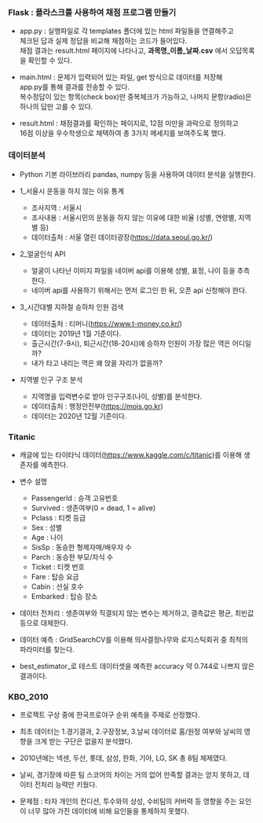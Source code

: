 ### Flask : 플라스크를 사용하여 채점 프로그램 만들기    

* app.py : 실행파일로 각 templates 폴더에 있는 html 파일들을 연결해주고    
체크된 답과 실제 정답을 비교해 채점하는 코드가 들어있다.    
채점 결과는 result.html 페이지에 나타나고, **과목명_이름_날짜.csv** 에서 오답목록을 확인할 수 있다.    

* main.html : 문제가 입력되어 있는 파일, get 방식으로 데이터를 저장해    
app.py를 통해 결과를 전송할 수 있다.    
복수정답이 있는 항목(check box)만 중복체크가 가능하고, 나머지 문항(radio)은 하나의 답만 고를 수 있다.    

* result.html : 채점결과를 확인하는 페이지로, 12점 미만을 과락으로 정의하고    
16점 이상을 우수학생으로 채택하여 총 3가지 메세지를 보여주도록 했다.    



### 데이터분석

* Python 기본 라이브러리 pandas, numpy 등을 사용하여 데이터 분석을 실행한다.

* 1_서울시 운동을 하지 않는 이유 통계
  * 조사지역 : 서울시
  * 조사내용 : 서울시민의 운동을 하지 않는 이유에 대한 비율 (성별, 연령별, 지역별 등)
  * 데이터출처 : 서울 열린 데이터광장(https://data.seoul.go.kr/)

* 2_얼굴인식 API
  * 얼굴이 나타난 이미지 파일을 네이버 api를 이용해 성별, 표정, 나이 등을 추측한다.
  * 네이버 api를 사용하기 위해서는 먼저 로그인 한 뒤, 오픈 api 신청해야 한다.
  
* 3_시간대별 지하철 승하차 인원 검색
  * 데이터출처 : 티머니(https://www.t-money.co.kr/)
  * 데이터는 2019년 1월 기준이다.
  * 출근시간(7-9시), 퇴근시간(18-20시)에 승하차 인원이 가장 많은 역은 어디일까?
  * 내가 타고 내리는 역은 왜 앉을 자리가 없을까?
  
* 지역별 인구 구조 분석
  * 지역명을 입력변수로 받아 인구구조(나이, 성별)를 분석한다.
  * 데이터출처 : 행정안전부(https://mois.go.kr)
  * 데이터는 2020년 12월 기준이다.


### Titanic

* 캐글에 있는 타이타닉 데이터(https://www.kaggle.com/c/titanic)를 이용해 생존자를 예측한다.

* 변수 설명
  * PassengerId : 승객 고유번호
  * Survived : 생존여부(0 = dead, 1 = alive)
  * Pclass : 티켓 등급
  * Sex : 성별
  * Age : 나이
  * SisSp : 동승한 형제자매/배우자 수
  * Parch : 동승한 부모/자식 수
  * Ticket : 티켓 번호
  * Fare : 탑승 요금
  * Cabin : 선실 호수
  * Embarked : 탑승 장소

* 데이터 전처리 : 생존여부와 직결되지 않는 변수는 제거하고, 결측값은 평균, 최빈값 등으로 대체한다.

* 데이터 예측 : GridSearchCV를 이용해 의사결정나무와 로지스틱회귀 중 최적의 파라미터를 찾는다.

* best_estimator_로 테스트 데이터셋을 예측한 accuracy 약 0.744로 나쁘지 않은 결과이다.


### KBO_2010

* 프로젝트 구상 중에 한국프로야구 순위 예측을 주제로 선정했다.

* 최초 데이터는 1.경기결과, 2.구장정보, 3.날씨 데이터로 홈/원정 여부와 날씨의 영향을 크게 받는 구단은 없을지 분석했다.

* 2010년에는 넥센, 두산, 롯데, 삼성, 한화, 기아, LG, SK 총 8팀 체제였다.

* 날씨, 경기장에 따른 팀 스코어의 차이는 거의 없어 만족할 결과는 얻지 못하고, 데이터 전처리 능력만 키웠다.

* 문제점 : 타자 개인의 컨디션, 투수와의 상성, 수비팀의 커버력 등 영향을 주는 요인이 너무 많아 가진 데이터에 비해 요인들을 통제하지 못했다.
